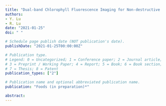```yaml
---
title: "Dual-band Chlorophyll Fluorescence Imaging for Non-destructive Dedetection of Chilling Injury in Pickling Cucumbers"
authors: 
- Y. Lu
- R. Lu
date: "2021-01-25"
doi: " "

# Schedule page publish date (NOT publication's date).
publishDate: "2021-01-25T00:00:00Z"

# Publication type.
# Legend: 0 = Uncategorized; 1 = Conference paper; 2 = Journal article;
# 3 = Preprint / Working Paper; 4 = Report; 5 = Book; 6 = Book section;
# 7 = Thesis; 8 = Patent
publication_types: ["2"]

# Publication name and optional abbreviated publication name.
publication: "Foods (in preparation)*"

abstract: 
---
```

